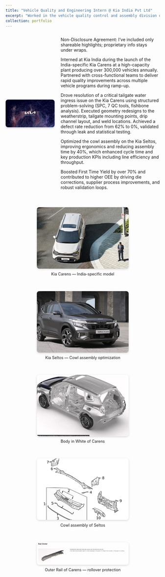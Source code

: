 ```yaml
---
title: "Vehicle Quality and Engineering Intern @ Kia India Pvt Ltd"
excerpt: "Worked in the vehicle quality control and assembly division during Kia Carens launch <img src='/images/KIA logo.jpg' alt='KIA Logo' height='6' style='vertical-align: middle;'>"
collection: portfolio
---
```


<div style="display: flex; align-items: center; gap: 20px; margin-bottom: 2em;">
  <img src="/images/KIA logo.jpg" alt="KIA Logo" style="width: 160px; height: auto; border-radius: 8px; box-shadow: 0 2px 6px rgba(0,0,0,0.2);">
  <div>
    <p>
    Non-Disclosure Agreement: I’ve included only shareable highlights; proprietary info stays under wraps.
    </p>
    <p>
 Interned at Kia India during the launch of the India-specific Kia Carens at a high-capacity plant producing over 300,000 vehicles annually. Partnered with cross-functional teams to deliver rapid quality improvements across multiple vehicle programs during ramp-up.
    </p>
    <p>
     Drove resolution of a critical tailgate water ingress issue on the Kia Carens using structured problem-solving (SPC, 7 QC tools, fishbone analysis). Executed geometry redesigns to the weatherstrip, tailgate mounting points, drip channel layout, and weld locations. Achieved a defect rate reduction from 62% to 0%, validated through leak and statistical testing.
    </p>
    <p>
      Optimized the cowl assembly on the Kia Seltos, improving ergonomics and reducing assembly time by 40%, which enhanced cycle time and key production KPIs including line efficiency and throughput.
    </p>
    <p>
Boosted First Time Yield by over 70% and contributed to higher OEE by driving die corrections, supplier process improvements, and robust validation loops.
    </p>
  </div>
</div>

<div style="display: flex; flex-wrap: wrap; justify-content: center; gap: 20px; margin-top: 1.5em; max-width: 1000px; margin-left: auto; margin-right: auto;">
  
  <figure style="text-align: center; flex: 1; min-width: 250px; max-width: 300px;">
    <img src="/images/carens.jpg" alt="Kia Carens" style="height: 200px; width: 100%; object-fit: cover; border-radius: 8px; box-shadow: 0 2px 6px rgba(0,0,0,0.15);">
    <figcaption style="font-size: 0.9em; margin-top: 0.5em;">Kia Carens — India-specific model</figcaption>
  </figure>

  <figure style="text-align: center; flex: 1; min-width: 250px; max-width: 300px;">
    <img src="/images/Screenshot 2025-07-11 113809.png" alt="Kia Seltos X-Line" style="height: 200px; width: 100%; object-fit: cover; border-radius: 8px; box-shadow: 0 2px 6px rgba(0,0,0,0.15);">
    <figcaption style="font-size: 0.9em; margin-top: 0.5em;">Kia Seltos — Cowl assembly optimization</figcaption>
  </figure>

  <figure style="text-align: center; flex: 1; min-width: 250px; max-width: 300px;">
    <img src="/images/biw.png" alt="Carens Body in White" style="height: 200px; width: 100%; object-fit: cover; border-radius: 8px; box-shadow: 0 2px 6px rgba(0,0,0,0.15);">
    <figcaption style="font-size: 0.9em; margin-top: 0.5em;">Body in White of Carens</figcaption>
  </figure>

  <figure style="text-align: center; flex: 1; min-width: 250px; max-width: 300px;">
    <img src="/images/cowl.png" alt="Cowl" style="height: 200px; width: 100%; object-fit: cover; border-radius: 8px; box-shadow: 0 2px 6px rgba(0,0,0,0.15);">
    <figcaption style="font-size: 0.9em; margin-top: 0.5em;">Cowl assembly of Seltos</figcaption>
  </figure>

<figure style="text-align: center; flex: 1; min-width: 250px; max-width: 300px;">
  <img src="/images/rail outer.png" alt="Rail outer"
       style="width: 100%; height: auto; object-fit: contain; border-radius: 8px; box-shadow: 0 2px 6px rgba(0,0,0,0.15); background: #f9f9f9;">
  <figcaption style="font-size: 0.9em; margin-top: 0.5em;">
    Outer Rail of Carens — rollover protection
  </figcaption>
</figure>




</div>
